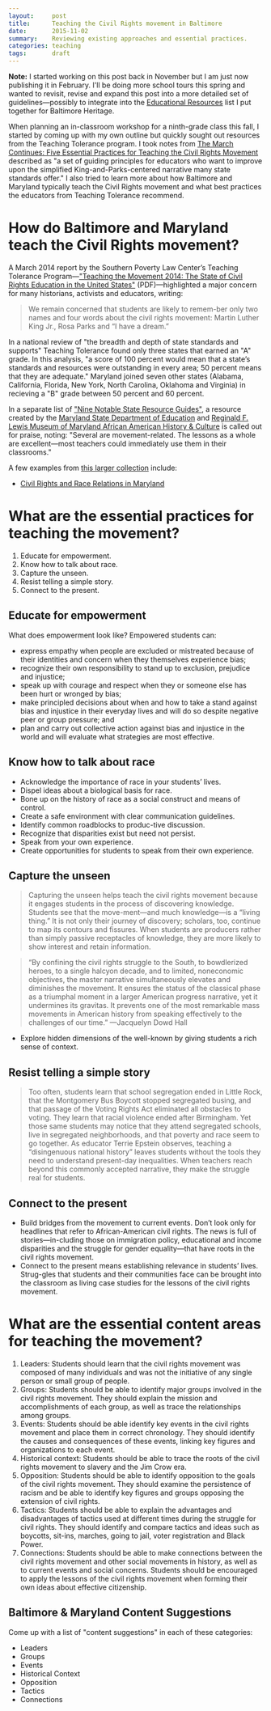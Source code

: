 ```yaml
---
layout:     post
title:      Teaching the Civil Rights movement in Baltimore
date:       2015-11-02
summary:    Reviewing existing approaches and essential practices.
categories: teaching
tags:       draft
---
```


**Note:** I started working on this post back in November but I am just now publishing it in February. I'll be doing more school tours this spring and wanted to revisit, revise and expand this post into a more detailed set of guidelines—possibly to integrate into the [Educational Resources](http://baltimoreheritage.github.io/civil-rights-heritage/educational-resources/) list I put together for Baltimore Heritage.

When planning an in-classroom workshop for a ninth-grade class this fall, I started by coming up with my own outline but quickly sought out resources from the Teaching Tolerance program. I took notes from [The March Continues: Five Essential Practices for Teaching the Civil Rights Movement](http://www.tolerance.org/sites/default/files/general/TTM%20Essentials_0.pdf) described as "a set of guiding principles for educators who want to improve upon the simplified King-and-Parks-centered narrative many state standards offer." I also tried to learn more about how Baltimore and Maryland typically teach the Civil Rights movement and what best practices the educators from Teaching Tolerance recommend.

# How do Baltimore and Maryland teach the Civil Rights movement?

A March 2014 report by the Southern Poverty Law Center’s Teaching Tolerance Program—["Teaching the Movement 2014: The State of Civil Rights Education in the United States"](http://www.tolerance.org/sites/default/files/general/Teaching%20the%20Movement%202014_final_web_0.pdf) (PDF)—highlighted a major concern for many historians, activists and educators, writing:

>We remain concerned that students are likely to remem-ber only two names and four words about the civil rights movement: Martin Luther King Jr., Rosa Parks and “I have a dream.”

In a national review of "the breadth and depth of state standards and supports" Teaching Tolerance found only three states that earned an "A" grade. In this analysis, "a score of 100 percent would mean that a state’s standards and resources were outstanding in every area; 50 percent means that they are adequate." Maryland joined seven other states (Alabama, California, Florida, New York, North Carolina, Oklahoma and Virginia) in recieving a "B" grade between 50 percent and 60 percent.

In a separate list of ["Nine Notable State Resource Guides"](http://www.tolerance.org/book/nine-notable-state-resource-guides), a resource created by the [Maryland State Department of Education](http://www.marylandpublicschools.org/) and [Reginald F. Lewis Museum of Maryland African American History & Culture](http://www.lewismuseum.org/) is called out for praise, noting: "Several are movement-related. The lessons as a whole are excellent—most teachers could immediately use them in their classrooms."

A few examples from [this larger collection](http://www.msde.maryland.gov/msde/divisions/instruction/rfl_museum_md.htm) include:

- [Civil Rights and Race Relations in Maryland](http://www.msde.maryland.gov/msde/divisions/instruction/docs_rflm/Civil_Rights_Race_Relations_MD.pdf)

# What are the essential practices for teaching the movement?

1. Educate for empowerment.
2. Know how to talk about race.
3. Capture the unseen.
4. Resist telling a simple story.
5. Connect to the present.

## Educate for empowerment

What does empowerment look like? Empowered students can:

- express empathy when people are excluded or mistreated because of their identities and concern when they themselves experience bias;
- recognize their own responsibility to stand up to exclusion, prejudice and injustice;
- speak up with courage and respect when they or someone else has been hurt or wronged by bias;
- make principled decisions about when and how to take a stand against bias and injustice in their everyday lives and will do so despite negative peer or group pressure; and
- plan and carry out collective action against bias and injustice in the world and will evaluate what strategies are most effective.

## Know how to talk about race

- Acknowledge the importance of race in your students’ lives.
- Dispel ideas about a biological basis for race.
- Bone up on the history of race as a social construct and means of control.
- Create a safe environment with clear communication guidelines.
- Identify common roadblocks to produc-tive discussion.
- Recognize that disparities exist but need not persist.
- Speak from your own experience.
- Create opportunities for students to speak from their own experience.

## Capture the unseen

>Capturing the unseen helps teach the civil rights movement because it engages students in the process of discovering knowledge. Students see that the move-ment—and much knowledge—is a “living thing.” It is not only their journey of discovery; scholars, too, continue to map its contours and fissures. When students are producers rather than simply passive receptacles of knowledge, they are more likely to show interest and retain information.

>“By confining the civil rights struggle to the South, to bowdlerized heroes, to a single halcyon decade, and to limited, noneconomic objectives, the master narrative simultaneously elevates and diminishes the movement. It ensures the status of the classical phase as a triumphal moment in a larger American progress narrative, yet it undermines its gravitas. It prevents one of the most remarkable mass movements in American history from speaking effectively to the challenges of our time.” —Jacquelyn Dowd Hall

-  Explore hidden dimensions of the well-known by giving students a rich sense of context.

## Resist telling a simple story

>Too often, students learn that school segregation ended in Little Rock, that the Montgomery Bus Boycott stopped segregated busing, and that passage of the Voting Rights Act eliminated all obstacles to voting. They learn that racial violence ended after Birmingham. Yet those same students may notice that they attend segregated schools, live in segregated neighborhoods, and that poverty and race seem to go together. As educator Terrie Epstein observes, teaching a “disingenuous national history” leaves students without the tools they need to understand present-day inequalities. When teachers reach beyond this commonly accepted narrative, they make the struggle real for students.

## Connect to the present

- Build bridges from the movement to current events. Don’t look only for headlines that refer to African-American civil rights. The news is full of stories—in-cluding those on immigration policy, educational and income disparities and the struggle for gender equality—that have roots in the civil rights movement.
- Connect to the present means establishing relevance in students’ lives. Strug-gles that students and their communities face can be brought into the classroom as living case studies for the lessons of the civil rights movement.

# What are the essential content areas for teaching the movement?

1. Leaders: Students should learn that the civil rights movement was composed of many individuals and was not the initiative of any single person or small group of people.
2. Groups: Students should be able to identify major groups involved in the civil rights movement. They should explain the mission and accomplishments of each group, as well as trace the relationships among groups.
3. Events: Students should be able identify key events in the civil rights movement and place them in correct chronology. They should identify the causes and consequences of these events, linking key figures and organizations to each event.
4. Historical context: Students should be able to trace the roots of the civil rights movement to slavery and the Jim Crow era.
5. Opposition: Students should be able to identify opposition to the goals of the civil rights movement. They should examine the persistence of racism and be able to identify key figures and groups opposing the extension of civil rights.
6. Tactics: Students should be able to explain the advantages and disadvantages of tactics used at different times during the struggle for civil rights. They should identify and compare tactics and ideas such as boycotts, sit-ins, marches, going to jail, voter registration and Black Power.
7. Connections: Students should be able to make connections between the civil rights movement and other social movements in history, as well as to current events and social concerns. Students should be encouraged to apply the lessons of the civil rights movement when forming their own ideas about effective citizenship.

## Baltimore & Maryland Content Suggestions

Come up with a list of "content suggestions" in each of these categories:

- Leaders
- Groups
- Events
- Historical Context
- Opposition
- Tactics
- Connections
